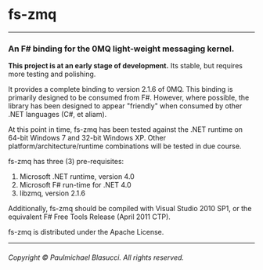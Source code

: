 fs-zmq
======
----------------------------------------------------------------------------

### An F# binding for the 0MQ light-weight messaging kernel.

**This project is at an early stage of development.** Its stable, but requires more testing and polishing.

It provides a complete binding to version 2.1.6 of 0MQ. This binding is primarily designed to be consumed from F#. However, where possible, the library has been designed to appear "friendly" when consumed by other .NET languages (C#, et aliam).

At this point in time, fs-zmq has been tested against the .NET runtime on 64-bit Windows 7 and 32-bit Windows XP. Other platform/architecture/runtime combinations will be tested in due course.

fs-zmq has three (3) pre-requisites:
  
   1. Microsoft .NET runtime, version 4.0
   2. Microsoft F# run-time for .NET 4.0
   3. libzmq, version 2.1.6 

Additionally, fs-zmq should be compiled with Visual Studio 2010 SP1, or the equivalent F# Free Tools Release (April 2011 CTP).

fs-zmq is distributed under the Apache License.

---------------------------------------------------------------------------- 
###### Copyright &#169; Paulmichael Blasucci. All rights reserved.

